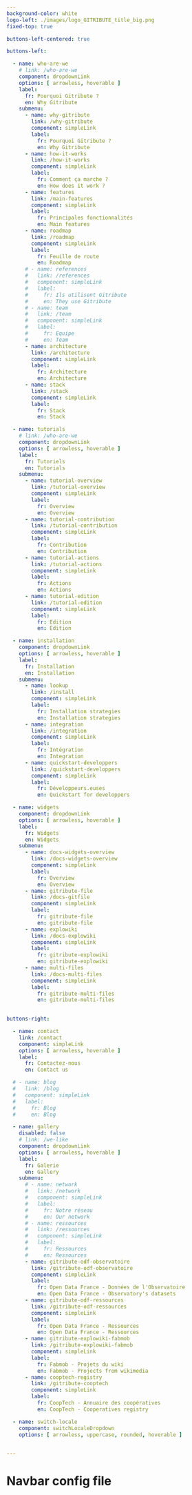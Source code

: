 ```yaml
---
background-color: white
logo-left: ./images/logo_GITRIBUTE_title_big.png
fixed-top: true

buttons-left-centered: true

buttons-left: 

  - name: who-are-we 
    # link: /who-are-we
    component: dropdownLink
    options: [ arrowless, hoverable ]
    label: 
      fr: Pourquoi Gitribute ?
      en: Why Gitribute
    submenu: 
      - name: why-gitribute
        link: /why-gitribute
        component: simpleLink
        label: 
          fr: Pourquoi Gitribute ?
          en: Why Gitribute
      - name: how-it-works
        link: /how-it-works
        component: simpleLink
        label: 
          fr: Comment ça marche ?
          en: How does it work ?
      - name: features
        link: /main-features
        component: simpleLink
        label: 
          fr: Principales fonctionnalités
          en: Main features
      - name: roadmap
        link: /roadmap
        component: simpleLink
        label: 
          fr: Feuille de route
          en: Roadmap
      # - name: references
      #   link: /references
      #   component: simpleLink
      #   label: 
      #     fr: Ils utilisent Gitribute 
      #     en: They use Gitribute
      # - name: team
      #   link: /team
      #   component: simpleLink
      #   label: 
      #     fr: Equipe
      #     en: Team
      - name: architecture
        link: /architecture
        component: simpleLink
        label: 
          fr: Architecture
          en: Architecture
      - name: stack
        link: /stack
        component: simpleLink
        label: 
          fr: Stack
          en: Stack

  - name: tutorials
    # link: /who-are-we
    component: dropdownLink
    options: [ arrowless, hoverable ]
    label: 
      fr: Tutoriels
      en: Tutorials
    submenu: 
      - name: tutorial-overview
        link: /tutorial-overview
        component: simpleLink
        label: 
          fr: Overview
          en: Overview
      - name: tutorial-contribution
        link: /tutorial-contribution
        component: simpleLink
        label: 
          fr: Contribution
          en: Contribution
      - name: tutorial-actions
        link: /tutorial-actions
        component: simpleLink
        label: 
          fr: Actions
          en: Actions
      - name: tutorial-edition
        link: /tutorial-edition
        component: simpleLink
        label: 
          fr: Edition
          en: Edition

  - name: installation 
    component: dropdownLink
    options: [ arrowless, hoverable ]
    label: 
      fr: Installation
      en: Installation
    submenu:
      - name: lookup
        link: /install
        component: simpleLink
        label: 
          fr: Installation strategies
          en: Installation strategies
      - name: integration
        link: /integration
        component: simpleLink
        label: 
          fr: Intégration
          en: Integration
      - name: quickstart-developpers
        link: /quickstart-developpers
        component: simpleLink
        label: 
          fr: Développeurs.euses
          en: Quickstart for developpers

  - name: widgets 
    component: dropdownLink
    options: [ arrowless, hoverable ]
    label: 
      fr: Widgets
      en: Widgets
    submenu:
      - name: docs-widgets-overview
        link: /docs-widgets-overview
        component: simpleLink
        label: 
          fr: Overview
          en: Overview
      - name: gitribute-file
        link: /docs-gitfile
        component: simpleLink
        label: 
          fr: gitribute-file
          en: gitribute-file
      - name: explowiki
        link: /docs-explowiki
        component: simpleLink
        label: 
          fr: gitribute-explowiki
          en: gitribute-explowiki
      - name: multi-files
        link: /docs-multi-files
        component: simpleLink
        label: 
          fr: gitribute-multi-files
          en: gitribute-multi-files
  

buttons-right: 

  - name: contact 
    link: /contact
    component: simpleLink
    options: [ arrowless, hoverable ]
    label: 
      fr: Contactez-nous
      en: Contact us

  # - name: blog
  #   link: /blog
  #   component: simpleLink
  #   label: 
  #     fr: Blog
  #     en: Blog

  - name: gallery
    disabled: false
    # link: /we-like
    component: dropdownLink
    options: [ arrowless, hoverable ]
    label: 
      fr: Galerie
      en: Gallery
    submenu:
      # - name: network
      #   link: /network
      #   component: simpleLink
      #   label: 
      #     fr: Notre réseau
      #     en: Our network
      # - name: ressources
      #   link: /ressources
      #   component: simpleLink
      #   label: 
      #     fr: Ressources
      #     en: Ressources
      - name: gitribute-odf-observatoire
        link: /gitribute-odf-observatoire
        component: simpleLink
        label: 
          fr: Open Data France - Données de l'Observatoire
          en: Open Data France - Observatory's datasets
      - name: gitribute-odf-ressources
        link: /gitribute-odf-ressources
        component: simpleLink
        label: 
          fr: Open Data France - Ressources
          en: Open Data France - Ressources
      - name: gitribute-explowiki-fabmob
        link: /gitribute-explowiki-fabmob
        component: simpleLink
        label: 
          fr: Fabmob - Projets du wiki
          en: Fabmob - Projects from wikimedia
      - name: cooptech-registry
        link: /gitribute-cooptech
        component: simpleLink
        label: 
          fr: CoopTech - Annuaire des coopératives
          en: CoopTech - Cooperatives registry

  - name: switch-locale
    component: switchLocaleDropdown
    options: [ arrowless, uppercase, rounded, hoverable ]
    

--- 
```


# Navbar config file
